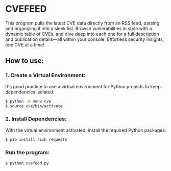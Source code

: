 # CVEFEED

This program pulls the latest CVE data directly from an RSS feed, parsing and organizing it into a sleek list. Browse vulnerabilities in style with a dynamic table of CVEs, and dive deep into each one for a full description and publication details—all within your console. Effortless security insights, one CVE at a time!


## How to use:
### 1. Create a Virtual Environment:   
It's good practice to use a virtual environment for Python projects to keep dependencies isolated.
```bash
$ python -m venv cve
$ source cve/bin/activate
```

### 2. Install Dependencies:
With the virtual environment activated, install the required Python packages:
```bash
$ pip install rich requests
```

### Run the program:
```bash
$ python cvefeed.py
```
